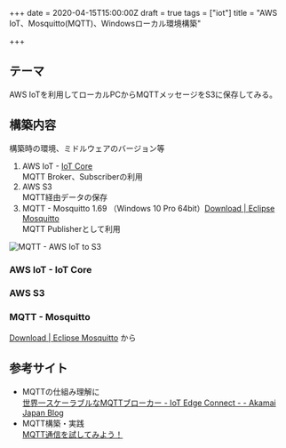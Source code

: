 +++
date = 2020-04-15T15:00:00Z
draft = true
tags = ["iot"]
title = "AWS IoT、Mosquitto(MQTT)、Windowsローカル環境構築"

+++
## テーマ

AWS IoTを利用してローカルPCからMQTTメッセージをS3に保存してみる。

## 構築内容

構築時の環境、ミドルウェアのバージョン等

1. AWS IoT - [IoT Core](https://console.aws.amazon.com/iot/home)  
   MQTT Broker、Subscriberの利用
2. AWS S3  
   MQTT経由データの保存
3. MQTT - Mosquitto 1.69 （Windows 10 Pro 64bit）[Download | Eclipse Mosquitto](https://mosquitto.org/download/)  
   MQTT Publisherとして利用

![](/img/nlm/aws-iot-to-s3.png "MQTT - AWS IoT to S3")

### AWS IoT - IoT Core

### AWS S3

### MQTT - Mosquitto

[Download | Eclipse Mosquitto](https://mosquitto.org/download/) から

## 参考サイト

* MQTTの仕組み理解に  
  [世界一スケーラブルなMQTTブローカー - IoT Edge Connect - - Akamai Japan Blog](https://blogs.akamai.com/jp/2019/06/iot---iot-egge-connect--.html)
* MQTT構築・実践  
  [MQTT通信を試してみよう！](\[http://take6shin.blogspot.com/2019/01/mqtt.html)
